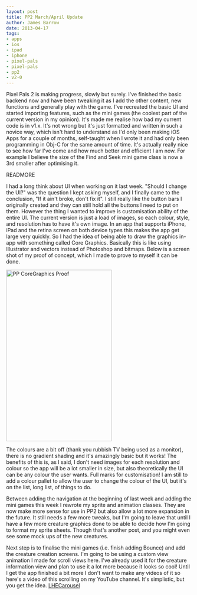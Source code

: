 ```yaml
---
layout: post
title: PP2 March/April Update
author: James Barrow
date: 2013-04-17
tags:
- apps
- ios
- ipad
- iphone
- pixel-pals
- pixel-pals
- pp2
- v2-0
---
```


Pixel Pals 2 is making progress, slowly but surely. I've finished the basic backend now and have been tweaking it as I add the other content, new functions and generally play with the game. I've recreated the basic UI and started importing features, such as the mini games (the coolest part of the current version in my opinion). It's made me realise how bad my current code is in v1.x. It's not wrong but it's just formatted and written in such a novice way, which isn't hard to understand as I'd only been making iOS Apps for a couple of months, self-taught when I wrote it and had only been programming in Obj-C for the same amount of time. It's actually really nice to see how far I've come and how much better and efficient I am now. For example I believe the size of the Find and Seek mini game class is now a 3rd smaller after optimising it.

READMORE

I had a long think about UI when working on it last week. "Should I change the UI?" was the question I kept asking myself, and I finally came to the conclusion, "If it ain't broke, don't fix it". I still really like the button bars I originally created and they can still hold all the buttons I need to put on them. However the thing I wanted to improve is customisation ability of the entire UI. The current version is just a load of images, so each colour, style, and resolution has to have it's own image. In an app that supports iPhone, iPad and the retina screen on both device types this makes the app get large very quickly. So I had the idea of being able to draw the graphics in-app with something called Core Graphics. Basically this is like using Illustrator and vectors instead of Photoshop and bitmaps. Below is a screen shot of my proof of concept, which I made to prove to myself it can be done.

<img alt="PP CoreGraphics Proof" src="/images/pixel-pals/PP-CoreGraphics-Proof.png" width="286" height="464"/>

The colours are a bit off (thank you rubbish TV being used as a monitor), there is no gradient shading and it's amazingly basic but it works! The benefits of this is, as I said, I don't need images for each resolution and colour so the app will be a lot smaller in size, but also theoretically the UI can be any colour the user wants. Full marks for customisation! I am still to add a colour pallet to allow the user to change the colour of the UI, but it's on the list, long list, of things to do.

Between adding the navigation at the beginning of last week and adding the mini games this week I rewrote my sprite and animation classes. They are now make more sense for use in PP2 but also allow a lot more expansion in the future. It still needs a few more tweaks, but I'm going to leave that until I have a few more creature graphics done to be able to decide how I'm going to format my sprite sheets. Though that's another post, and you might even see some mock ups of the new creatures.

Next step is to finalise the mini games (i.e. finish adding Bounce) and add the creature creation screens. I'm going to be using a custom view animation I made for scroll views here. I've already used it for the creature information view and plan to use it a lot more because it looks so cool! Until I get the app finished a bit more I don't want to make any videos of it so here's a video of this scrolling on my YouTube channel. It's simplistic, but you get the idea. <a href="http://youtu.be/2nxQCaKhPmw" target="_blank">LHECarousel</a>
